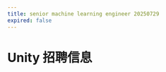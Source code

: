 ```yaml
---
title: senior machine learning engineer 20250729
expired: false
---
```


# Unity 招聘信息

<JobPostingTable job-posting-json-path="unity/data/senior-machine-learning-engineer-20250728.json" />